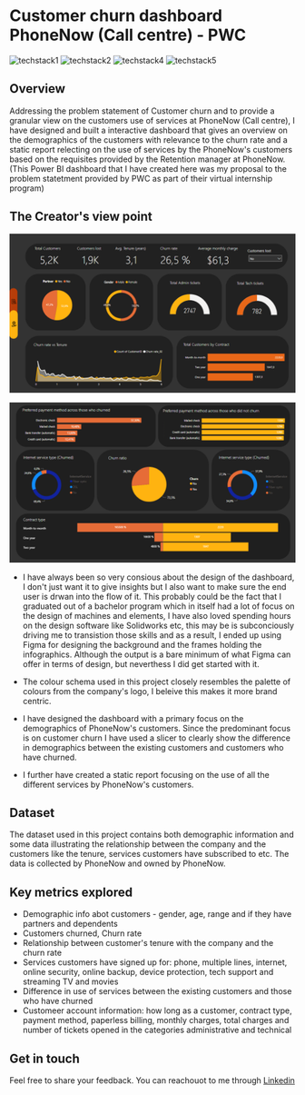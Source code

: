 # Customer churn dashboard PhoneNow (Call centre) - PWC

![techstack1](https://camo.githubusercontent.com/ecef4c543198952452b882c5551593f6c6a7f1f4a2b304d61b0d79ce7cbf1bad/68747470733a2f2f696d672e736869656c64732e696f2f62616467652f706f7765725f62692d4632433831313f7374796c653d666f722d7468652d6261646765266c6f676f3d706f7765726269266c6f676f436f6c6f723d626c61636b)
![techstack2](https://camo.githubusercontent.com/b0dd0c2b3bbe007ae4eef1f59c17c24ce53a334ad46bfdb80b5c841eaeccdde3/68747470733a2f2f696d672e736869656c64732e696f2f62616467652f6d61726b646f776e2d2532333030303030302e7376673f7374796c653d666f722d7468652d6261646765266c6f676f3d6d61726b646f776e266c6f676f436f6c6f723d7768697465)
![techstack4](https://camo.githubusercontent.com/a0089bc3cb81a201fafb501952309feba97e5062e0bda984b24d5906670bba12/68747470733a2f2f696d672e736869656c64732e696f2f62616467652f4d6963726f736f66745f506f776572506f696e742d4237343732413f7374796c653d666f722d7468652d6261646765266c6f676f3d6d6963726f736f66742d706f776572706f696e74266c6f676f436f6c6f723d7768697465)
![techstack5](https://camo.githubusercontent.com/db52c5df4148a599b44fd19c8ba820267d9a7d1ce7d441f957086caa91d29f93/68747470733a2f2f696d672e736869656c64732e696f2f62616467652f4669676d612d4632344531453f7374796c653d666f722d7468652d6261646765266c6f676f3d6669676d61266c6f676f436f6c6f723d7768697465)


## Overview

Addressing the problem statement of Customer churn and to provide a granular view on the customers use of services at PhoneNow (Call centre), I have designed and built a interactive dashboard that gives an overview on the demographics of the customers with relevance to the churn rate and a static report relecting on the use of services by the PhoneNow's customers based on the requisites provided by the Retention manager at PhoneNow. (This Power BI dashboard that I have created here was my proposal to the problem statetment provided by PWC as part of their virtual internship program)

## The Creator's view point

![PhoneNow churn demographics](https://github.com/SuryaNageshBabu/Customer-churn-dashboard---PhoneNow-Call-centre---PWC-/blob/main/Customer%20churn%20demographics.png)


![PhoneNow services dashboard](https://github.com/SuryaNageshBabu/Customer-churn-dashboard---PhoneNow-Call-centre---PWC-/blob/main/Customer%20retention%20services.png)

- I have always been so very consious about the design of the dashboard, I don't just want it to give insights but I also want to make sure the end user is drwan into the flow of it. This probably could be the fact that I graduated out of a bachelor program which in itself had a lot of focus on the design of machines and elements, I have also loved spending hours on the design software like Solidworks etc, this may be is subconciously driving me to transistion those skills and as a result, I ended up using Figma for designing the background and the frames holding the infographics. Although the output is a bare minimum of what Figma can offer in terms of design, but neverthess I did get started with it.

- The colour schema used in this project closely resembles the palette of colours from the company's logo, I beleive this makes it more brand centric.

- I have designed the dashboard with a primary focus on the demographics of PhoneNow's customers. Since the predominant focus is on customer churn I have used a slicer to clearly show the difference in demographics between the existing customers and customers who have churned.

- I further have created a static report focusing on the use of all the different services by PhoneNow's customers.

## Dataset 

The dataset used in this project contains both demographic information and some data illustrating the relationship between the company and the customers like the tenure, services customers have subscribed to etc. The data is collected by PhoneNow and owned by PhoneNow.

## Key metrics explored

- Demographic info abot customers - gender, age, range and if they have partners and dependents
- Customers churned, Churn rate
- Relationship between customer's tenure with the company and the churn rate
- Services customers have signed up for: phone, multiple lines, internet, online security, online backup, device protection, tech support and streaming TV and movies
- Difference in use of services between the existing customers and those who have churned
- Customeer account information: how long as a customer, contract type, payment method, paperless billing, monthly charges, total charges and number of tickets opened in the categories administrative and technical


## Get in touch

Feel free to share your feedback. You can reachouot to me through [Linkedin](https://www.linkedin.com/in/suryanageshbabu/)


